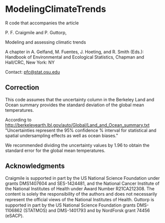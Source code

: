 # ModelingClimateTrends

R code that accompanies the article

P. F. Craigmile and P. Guttorp,

Modeling and assessing climatic trends

A chapter in A. Gelfand, M. Fuentes, J. Hoeting, and R. Smith (Eds.): Handbook of Environmental and Ecological Statistics, Chapman and Hall/CRC, New York: NY 

Contact: pfc@stat.osu.edu


## Correction

This code assumes that the uncertainty column in the Berkeley Land and
Ocean summary provides the standard deviation of the global mean temperatures.

According to
<http://berkeleyearth.lbl.gov/auto/Global/Land_and_Ocean_summary.txt>
"Uncertainties represent the 95% confidence % interval for statistical
and spatial undersampling effects as well as ocean biases."

We recommended dividing the uncertainty values by 1.96 to obtain the standard
error for the global mean temperatures.



## Acknowledgments

Craigmile is supported in part by the US National Science Foundation under grants DMS1407604 and SES-1424481, and the National Cancer Institute of the National Institutes of Health under Award Number R21CA212308. The content is solely the responsibility of the authors and does not necessarily represent the oﬃcial views of the National Institutes of Health. Guttorp is supported in part by the US National Science Foundation grants DMS-1106862 (STATMOS) and DMS-1401793 and by NordForsk grant 74456 (eSACP).
